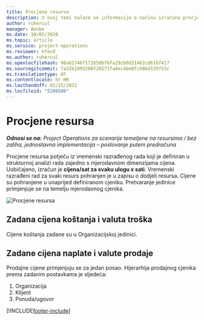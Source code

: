 ```yaml
---
title: Procjene resursa
description: U ovoj temi nalaze se informacije o načinu izračuna procjena resursa u aplikaciji Project Operations.
author: ruhercul
manager: Annbe
ms.date: 10/01/2020
ms.topic: article
ms.service: project-operations
ms.reviewer: kfend
ms.author: ruhercul
ms.openlocfilehash: 98a61746f172b50bf6fa29cb0d21462cd616f417
ms.sourcegitcommit: fa32b1893286f20271fa4ec4be8fc68bd135f53c
ms.translationtype: HT
ms.contentlocale: hr-HR
ms.lasthandoff: 02/15/2021
ms.locfileid: "5286509"
---
```

# <a name="resource-estimates"></a>Procjene resursa

_**Odnosi se na:** Project Operations za scenarije temeljene na resursima / bez zaliha, jednostavna implementacija – poslovanje putem predračuna_

Procjene resursa potječu iz vremenski razrađenog rada koji je definiran u strukturnoj analizi rada zajedno s mjerodavnom dimenzijama cijena. Uobičajeno, izračun je **cijena/sat za svaku ulogu x sati**. Vremenski razrađeni rad za svaki resurs pohranjen je u zapisu o dodjeli resursa. Cijene su pohranjene u unaprijed definiranom cjeniku. Pretvaranje jedinice primjenjuje se na temelju mjerodavnog cjenika.

![Procjene resursa](./media/navigation12.png)

## <a name="default-cost-price-and-cost-currency"></a>Zadana cijena koštanja i valuta troška

Cijene koštanja zadane su u Organizacijskoj jedinici.

## <a name="default-bill-rate-and-sales-currency"></a>Zadane cijena naplate i valute prodaje

Prodajne cijene primjenjuju se za jedan posao. Hijerarhija prodajnog cjenika prema zadanim postavkama je sljedeća:

1. Organizacija
2. Klijent
3. Ponuda/ugovor


[!INCLUDE[footer-include](../includes/footer-banner.md)]